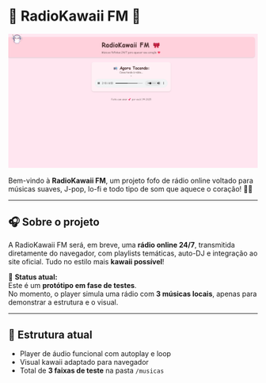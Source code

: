 # 💖 RadioKawaii FM 🎀

![Logo](assets/kawaifm2.png)

Bem-vindo à **RadioKawaii FM**, um projeto fofo de rádio online voltado para músicas suaves, J-pop, lo-fi e todo tipo de som que aquece o coração! 🧸🍡

---

## 🎧 Sobre o projeto

A RadioKawaii FM será, em breve, uma **rádio online 24/7**, transmitida diretamente do navegador, com playlists temáticas, auto-DJ e integração ao site oficial. Tudo no estilo mais **kawaii possível**!

👷 **Status atual:**  
Este é um **protótipo em fase de testes**.  
No momento, o player simula uma rádio com **3 músicas locais**, apenas para demonstrar a estrutura e o visual.

---

## 📁 Estrutura atual

- Player de áudio funcional com autoplay e loop
- Visual kawaii adaptado para navegador
- Total de **3 faixas de teste** na pasta `/musicas`
